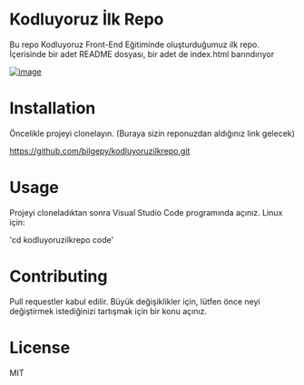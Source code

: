 # Kodluyoruz İlk Repo

Bu repo Kodluyoruz Front-End Eğitiminde oluşturduğumuz ilk repo. İçerisinde bir adet README dosyası, bir adet de index.html barındırıyor

[![image](https://r.resimlink.com/96BLn.jpg)](https://resimlink.com/96BLn)

# Installation

Öncelikle projeyi clonelayın. (Buraya sizin reponuzdan aldığınız link gelecek)

https://github.com/bilgepy/kodluyoruzilkrepo.git

# Usage

Projeyi cloneladıktan sonra Visual Studio Code programında açınız. Linux için:

'cd kodluyoruzilkrepo code'

# Contributing

Pull requestler kabul edilir. Büyük değişiklikler için, lütfen önce neyi değiştirmek istediğinizi tartışmak için bir konu açınız.

# License

MIT

